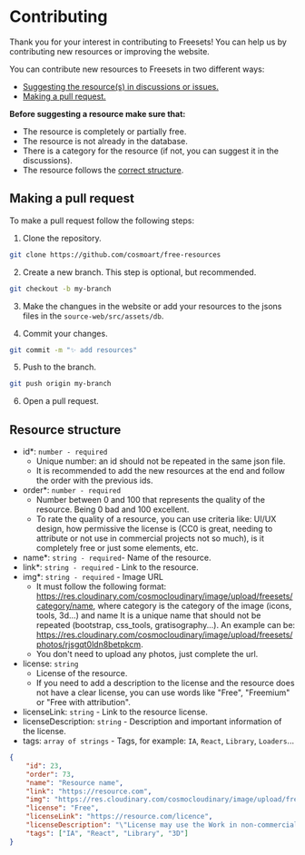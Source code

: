 # Contributing

Thank you for your interest in contributing to Freesets! You can help us by contributing new resources or improving the website.

You can contribute new resources to Freesets in two different ways:
- [Suggesting the resource(s) in discussions or issues.](https://github.com/cosmoart/Freesets/issues)
- [Making a pull request.](#making-a-pull-request)

**Before suggesting a resource make sure that:**

- The resource is completely or partially free.
- The resource is not already in the database.
- There is a category for the resource (if not, you can suggest it in the discussions).
- The resource follows the [correct structure](#resource-structure).

## Making a pull request

To make a pull request follow the following steps:

1. Clone the repository.

```bash
git clone https://github.com/cosmoart/free-resources
```

2. Create a new branch. This step is optional, but recommended.

```bash
git checkout -b my-branch
```

3. Make the changues in the website or add your resources to the jsons files in the `source-web/src/assets/db`.

4. Commit your changes.

```bash
git commit -m "✨ add resources"
```

5. Push to the branch.

```bash
git push origin my-branch
```

6. Open a pull request.

## Resource structure

- id*: `number - required`
	- Unique number: an id should not be repeated in the same json file.
	- It is recommended to add the new resources at the end and follow the order with the previous ids.
- order*: `number - required`
	-  Number between 0 and 100 that represents the quality of the resource. Being 0 bad and 100 excellent.
	-	 To rate the quality of a resource, you can use criteria like: UI/UX design, how permissive the license is (CC0 is great, needing to attribute or not use in commercial projects not so much), is it completely free or just some elements, etc.
- name*: `string - required`- Name of the resource.
- link*: `string - required` - Link to the resource.
- img*: `string - required` - Image URL
	- It must follow the following format: https://res.cloudinary.com/cosmocloudinary/image/upload/freesets/category/name, where category is the category of the image (icons, tools, 3d...) and name It is a unique name that should not be repeated (bootstrap, css_tools, gratisography...). An example can be: https://res.cloudinary.com/cosmocloudinary/image/upload/freesets/photos/rjsgqt0ldn8betpkcm.
	- You don't need to upload any photos, just complete the url.
- license: `string`
	- License of the resource.
	- If you need to add a description to the license and the resource does not have a clear license, you can use words like "Free", "Freemium" or "Free with attribution".
- licenseLink: `string` - Link to the resource license.
- licenseDescription: `string` - Description and important information of the license.
- tags: `array of strings` - Tags, for example: `IA`, `React`, `Library`, `Loaders`...

```json
{
	"id": 23,
	"order": 73,
	"name": "Resource name",
	"link": "https://resource.com",
	"img": "https://res.cloudinary.com/cosmocloudinary/image/upload/freesets/category/name",
	"license": "Free",
	"licenseLink": "https://resource.com/licence",
	"licenseDescription": "\"License may use the Work in non-commercial and commercial projects, services or products without attribution.\"",
	"tags": ["IA", "React", "Library", "3D"]
}
```
